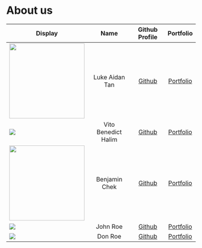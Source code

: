 # About us

| Display                                                                                                                                                                                                                  |        Name         |             Github Profile              |             Portfolio             |
|--------------------------------------------------------------------------------------------------------------------------------------------------------------------------------------------------------------------------|:-------------------:|:---------------------------------------:|:---------------------------------:|
| <img src="https://avatars.githubusercontent.com/u/178822703?v=4" width="200">                                                                                                                                            |   Luke Aidan Tan    | [Github](https://github.com/lukeai-tan) | [Portfolio](team/lukeAidanTan.md) |
| ![](https://media.licdn.com/dms/image/v2/D5603AQH18m1LLlHhQQ/profile-displayphoto-shrink_200_200/B56ZTQ9X.XHwAc-/0/1738672538423?e=1761782400&v=beta&t=BBDavdmKHKzxpc5_vBCRl2UWnQVq59z1hLevDBPoWZ0)                      | Vito Benedict Halim |   [Github](https://github.com/V1T0bh)   |  [Portfolio](team/VitoBHalim.md)  |
| <img src = "https://media.licdn.com/dms/image/v2/D5603AQGXs5Gmo4Mc_w/profile-displayphoto-shrink_800_800/B56ZVI6c92HsAc-/0/1740685037956?e=1762387200&v=beta&t=UehrMqcYM3baiqLZlEcjGiGGzzx_rp9AECZp6yAZ4KI" width="200"> |     Benjamin Chek     |      [Github](https://github.com/BenyAlbatross)      |  [Portfolio](team/benjaminChek.md)  |
| ![](https://media.licdn.com/dms/image/v2/D5603AQFwr-8mb0WrOg/profile-displayphoto-shrink_200_200/B56ZdZbE8iGoAY-/0/1749551961451?e=1762387200&v=beta&t=L56PmTjCDQfV0fSfPcm8cy1xRJpJfjQqvkJonj-y-Qw)                                                                                                                                                                      |      John Roe       |      [Github](https://github.com/)      |   [Portfolio](team/johndoe.md)    |
| ![](https://via.placeholder.com/100.png?text=Photo)                                                                                                                                                                      |       Don Roe       |      [Github](https://github.com/)      |   [Portfolio](team/johndoe.md)    |
